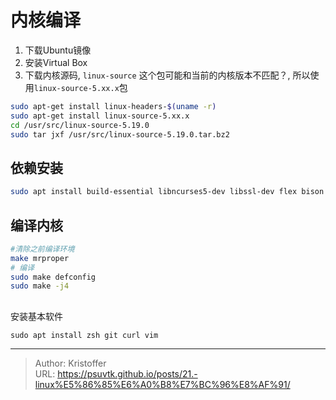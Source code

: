 # 内核编译


1. 下载Ubuntu镜像
2. 安装Virtual Box
3. 下载内核源码, `linux-source` 这个包可能和当前的内核版本不匹配？, 所以使用`linux-source-5.xx.x`包
```sh
sudo apt-get install linux-headers-$(uname -r)
sudo apt-get install linux-source-5.xx.x
cd /usr/src/linux-source-5.19.0
sudo tar jxf /usr/src/linux-source-5.19.0.tar.bz2
```

## 依赖安装
```sh
sudo apt install build-essential libncurses5-dev libssl-dev flex bison
```

## 编译内核
```sh
#清除之前编译环境
make mrproper
# 编译
sudo make defconfig
sudo make -j4
```


##

安装基本软件
```
sudo apt install zsh git curl vim
```

---

> Author: Kristoffer  
> URL: https://psuvtk.github.io/posts/21.-linux%E5%86%85%E6%A0%B8%E7%BC%96%E8%AF%91/  

